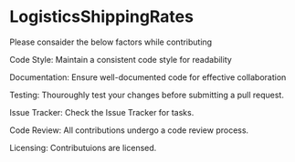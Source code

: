 # LogisticsShippingRates

Please consaider the below factors while contributing

Code Style:
Maintain a consistent code style for readability

Documentation:
Ensure well-documented code for effective collaboration

Testing:
Thouroughly test your changes before submitting a pull request.

Issue Tracker:
Check the Issue Tracker for tasks.

Code Review:
All contributions undergo a code review process.

Licensing:
Contributuions are licensed.

